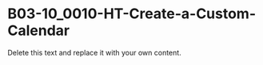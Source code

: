 

# B03-10_0010-HT-Create-a-Custom-Calendar

Delete this text and replace it with your own content.

